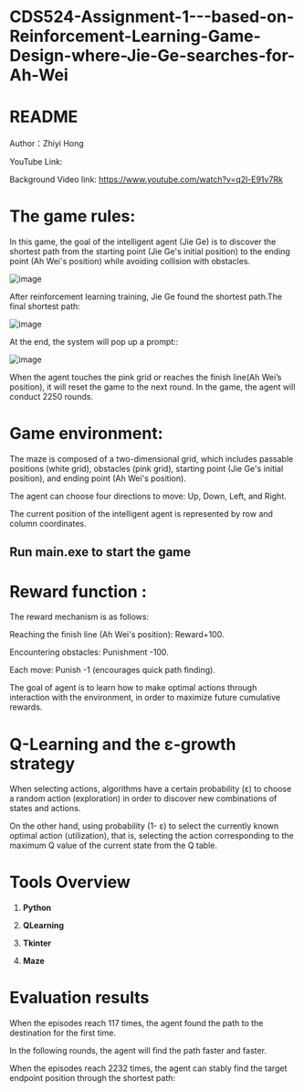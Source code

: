 # CDS524-Assignment-1---based-on-Reinforcement-Learning-Game-Design-where-Jie-Ge-searches-for-Ah-Wei

# README

Author：Zhiyi Hong

YouTube Link: 

Background Video link: https://www.youtube.com/watch?v=q2l-E91v7Rk

# The game rules: 

In this game, the goal of the intelligent agent (Jie Ge) is to discover the shortest path from the starting point (Jie Ge's initial position) to the ending point (Ah Wei's position) while avoiding collision with obstacles. 

![image](https://github.com/user-attachments/assets/d90979f5-4519-4ce7-8a77-42fa8d211408)

After reinforcement learning training, Jie Ge found the shortest path.The final shortest path:

![image](https://github.com/user-attachments/assets/6d5b669a-edaa-4828-ba46-6e98b88ab954)

At the end, the system will pop up a prompt::

![image](https://github.com/user-attachments/assets/f3b602a1-78e1-4fec-aee9-6f9a7b300086)

When the agent touches the pink grid or reaches the finish line(Ah Wei’s position), it will reset the game to the next round. In the game, the agent will conduct 2250 rounds.

# Game environment: 

The maze is composed of a two-dimensional grid, which includes passable positions (white grid), obstacles (pink grid), starting point (Jie Ge's initial position), and ending point (Ah Wei's position).

The agent can choose four directions to move: Up, Down, Left, and Right.

The current position of the intelligent agent is represented by row and column coordinates.

## Run main.exe to start the game

# Reward function :

The reward mechanism is as follows:

Reaching the finish line (Ah Wei's position): Reward+100.

Encountering obstacles: Punishment -100.

Each move: Punish -1 (encourages quick path finding).

The goal of agent is to learn how to make optimal actions through interaction with the environment, in order to maximize future cumulative rewards.


# Q-Learning and the ε-growth strategy

When selecting actions, algorithms have a certain probability (ε) to choose a random action (exploration) in order to discover new combinations of states and actions.

On the other hand, using probability (1- ε) to select the currently known optimal action (utilization), that is, selecting the action corresponding to the maximum Q value of the current state from the Q table.


# Tools Overview

1. **Python**

2. **QLearning**

3. **Tkinter**

4. **Maze**


# Evaluation results

When the episodes reach 117 times, the agent found the path to the destination for the first time.

In the following rounds, the agent will find the path faster and faster.

When the episodes reach 2232 times, the agent can stably find the target endpoint position through the shortest path: 

